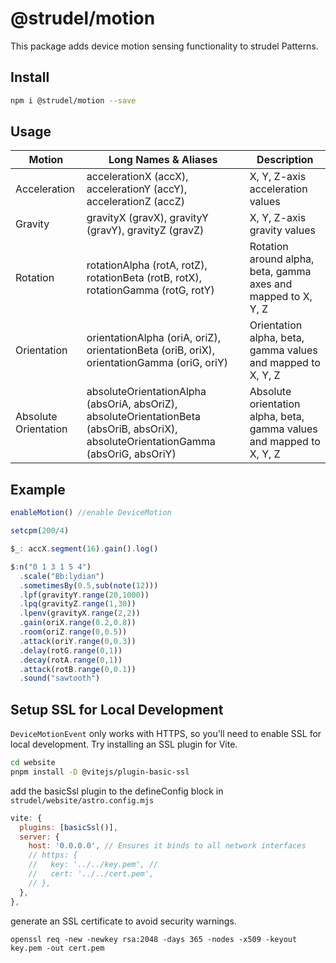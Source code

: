 # @strudel/motion

This package adds device motion sensing functionality to strudel Patterns.

## Install

```sh
npm i @strudel/motion --save
```

## Usage

| Motion  | Long Names & Aliases | Description |
|----------------------------|-----------------------------------------------------------|------------------------------------------|
| Acceleration | accelerationX (accX), accelerationY (accY), accelerationZ (accZ) | X, Y, Z-axis acceleration values |
| Gravity | gravityX (gravX), gravityY (gravY), gravityZ (gravZ) | X, Y, Z-axis gravity values |
| Rotation | rotationAlpha (rotA, rotZ), rotationBeta (rotB, rotX), rotationGamma (rotG, rotY) | Rotation around alpha, beta, gamma axes and mapped to X, Y, Z  |
| Orientation | orientationAlpha (oriA, oriZ), orientationBeta (oriB, oriX), orientationGamma (oriG, oriY) | Orientation alpha, beta, gamma values and mapped to X, Y, Z  |
| Absolute Orientation | absoluteOrientationAlpha (absOriA, absOriZ), absoluteOrientationBeta (absOriB, absOriX), absoluteOrientationGamma (absOriG, absOriY) | Absolute orientation alpha, beta, gamma values and mapped to X, Y, Z |

## Example

```js
enableMotion() //enable DeviceMotion 

setcpm(200/4)

$_: accX.segment(16).gain().log()

$:n("0 1 3 1 5 4")
  .scale("Bb:lydian")
  .sometimesBy(0.5,sub(note(12)))
  .lpf(gravityY.range(20,1000))
  .lpq(gravityZ.range(1,30))
  .lpenv(gravityX.range(2,2))
  .gain(oriX.range(0.2,0.8))
  .room(oriZ.range(0,0.5))
  .attack(oriY.range(0,0.3))
  .delay(rotG.range(0,1))
  .decay(rotA.range(0,1))
  .attack(rotB.range(0,0.1))
  .sound("sawtooth")
```

## Setup SSL for Local Development

`DeviceMotionEvent` only works with HTTPS, so you'll need to enable SSL for local development.
Try installing an SSL plugin for Vite.

```sh
cd website
pnpm install -D @vitejs/plugin-basic-ssl
```

add the basicSsl plugin to the defineConfig block in `strudel/website/astro.config.mjs`

```js
vite: {
  plugins: [basicSsl()],
  server: {
    host: '0.0.0.0', // Ensures it binds to all network interfaces
    // https: { 
    //   key: '../../key.pem', //
    //   cert: '../../cert.pem',
    // },
  },
},
```

generate an SSL certificate to avoid security warnings.

`openssl req -new -newkey rsa:2048 -days 365 -nodes -x509 -keyout key.pem -out cert.pem`
